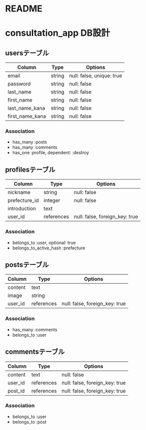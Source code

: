 # README

# consultation_app DB設計

## usersテーブル
|Column|Type|Options|
|------|----|-------|
|email|string|null: false, unique: true|
|password|string|null: false|
|last_name|string|null: false|
|first_name|string|null: false|
|last_name_kana|string|null: false|
|first_name_kana|string|null: false|

### Association
- has_many :posts
- has_many :comments
- has_one :profile, dependent: :destroy

## profilesテーブル
|Column|Type|Options|
|------|----|-------|
|nickname|string|null: false|
|prefecture_id|integer|null: false|
|introduction|text||
|user_id|references|null: false, foreign_key: true|

### Association
- belongs_to :user, optional: true
- belongs_to_active_hash :prefecture

## postsテーブル
|Column|Type|Options|
|------|----|-------|
|content|text||
|image|string||
|user_id|references|null: false, foreign_key: true|

### Association
- has_many :comments
- belongs_to :user

## commentsテーブル
|Column|Type|Options|
|------|----|-------|
|content|text|null: false|
|user_id|references|null: false, foreign_key: true|
|post_id|references|null: false, foreign_key: true|

### Association
- belongs_to :user
- belongs_to :post